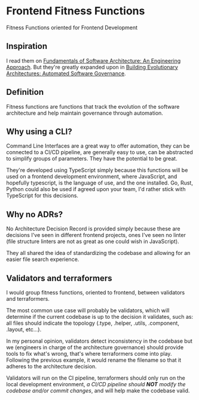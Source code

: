 # Frontend Fitness Functions

Fitness Functions oriented for Frontend Development

## Inspiration

I read them on [Fundamentals of Software Architecture: An Engineering Approach](https://amzn.eu/d/9ElDpva). But they're greatly expanded upon in [Building Evolutionary Architectures: Automated Software Governance](https://amzn.eu/d/125m9yo).

## Definition

Fitness functions are functions that track the evolution of the software architecture and help maintain governance through automation.

## Why using a CLI?

Command Line Interfaces are a great way to offer automation, they can be connected to a CI/CD pipeline, are generally easy to use, can be abstracted to simplify groups of parameters. They have the potential to be great.

They're developed using TypeScript simply because this functions will be used on a frontend development environment, where JavaScript, and hopefully typescript, is the language of use, and the one installed. Go, Rust, Python could also be used if agreed upon your team, I'd rather stick with TypeScript for this decisions.

## Why no ADRs?

No Architecture Decision Record is provided simply because these are decisions I've seen in different frontend projects, ones I've seen no linter (file structure linters are not as great as one could wish in JavaScript).

They all shared the idea of standardizing the codebase and allowing for an easier file search experience.

## Validators and terraformers

I would group fitness functions, oriented to frontend, between validators and terraformers.

The most common use case will probably be validators, which will determine if the current codebase is up to the decision it validates, such as: all files should indicate the topology (.type, .helper, .utils, .component, .layout, etc...).

In my personal opinion, validators detect inconsistency in the codebase but we (engineers in charge of the architecture governance) should provide tools to fix what's wrong, that's where terraformers come into play. Following the previous example, it would rename the filename so that it adheres to the architecture decision.

Validators will run on the CI pipeline, terraformers should only run on the local development environment, _a CI/CD pipeline should **NOT** modify the codebase and/or commit changes_, and will help make the codebase valid.
